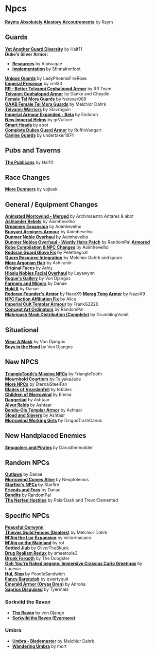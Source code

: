 # Npcs
[**Rayms Absolutely Aleatory Accoutrements**](https://www.nexusmods.com/morrowind/mods/48468) by Raym  

## Guards
[**Yet Another Guard Diversity**](https://www.nexusmods.com/morrowind/mods/45894) by Half11  
**Duke's Silver Armor:**
* [**Resources**](https://www.nexusmods.com/morrowind/mods/35562?) by Alaisiagae  
* [**Implementation**](https://www.nexusmods.com/morrowind/mods/46828) by SfinnaIronfoot  

[**Unique Guards**](https://www.nexusmods.com/morrowind/mods/47083) by LadyPhoenixFireRose  
[**Imperial Presence**](https://www.nexusmods.com/morrowind/mods/43216) by cml33  
[**RR - Better Telvanni Cephalopod Armor**](https://www.nexusmods.com/morrowind/mods/44837) by RR Team  
[**Telvanni Cephalopod Armor**](https://www.nexusmods.com/morrowind/mods/44062) by Danke and Cheydin  
[**Female Tel Mora Guards**](https://www.nexusmods.com/morrowind/mods/43559) by Nerevar009  
[**OAAB Female Tel Mora Guards**](https://www.nexusmods.com/morrowind/mods/46177) by Melchior Dahrk  
[**Telvanni Warriors**](https://www.nexusmods.com/morrowind/mods/43254?) by Stavroguin  
[**Imperial Armour Expanded - Beta**](https://www.nexusmods.com/morrowind/mods/49330) by Endoran  
[**New Imperial Helms**](https://www.nexusmods.com/morrowind/mods/49448) by grVulture  
[**Smart Heads**](https://www.nexusmods.com/morrowind/mods/50098) by abot  
[**Complete Dukes Guard Armor**](https://www.nexusmods.com/morrowind/mods/50481) by RuffinVangarr  
[**Canine Guards**](https://www.nexusmods.com/morrowind/mods/50483) by undertaker1974  

## Pubs and Taverns
[**The Publicans**](https://www.nexusmods.com/morrowind/mods/45410) by Half11  

## Race Changes
[**More Dunmers**](https://www.nexusmods.com/morrowind/mods/44629) by vojteek  

## General / Equipment Changes
[**Animated Morrowind - Merged**](https://abitoftaste.altervista.org/morrowind/index.php?option=downloads&task=info&id=39&Itemid=50&-Animated-Morrowind-merged) by Archimaestro Antares & abot  
[**Ashlander Rebels**](https://www.nexusmods.com/morrowind/mods/43225) by Aoimhevelho  
[**Dreamers Expansion**](https://www.nexusmods.com/morrowind/mods/42990) by Aoimhevelho  
[**Buoyant Armigers Armour**](https://www.nexusmods.com/morrowind/mods/43143) by Aoimhevelho  
[**Dunmer Noble Overhaul**](https://www.nexusmods.com/morrowind/mods/43835) by Aoimhevelho  
[**Dunmer Nobles Overhaul - Westly Hairs Patch**](https://www.nexusmods.com/morrowind/mods/48313) by RandomPal
[**Armored Robe Compilation & NPC Changes**](https://www.nexusmods.com/morrowind/mods/44096) by Aoimhevelho  
[**Redoran Guard Glove Fix**](https://www.nexusmods.com/morrowind/mods/45935) by Petethegoat  
[**Quorn Resource Integration**](https://www.nexusmods.com/morrowind/mods/43269) by Melchior Dahrk and quorn  
[**More Argonian Hair**](https://www.nexusmods.com/morrowind/mods/43133) by Ashiraniir  
[**Original Faces**](https://www.nexusmods.com/morrowind/mods/42189) by Arhiz  
[**Hlaalu Nobles Facial Overhaul**](https://www.nexusmods.com/morrowind/mods/48916) by Leyawynn  
[**Rogue's Gallery**](https://www.nexusmods.com/morrowind/mods/49874) by Von Djangos  
[**Farmers and Miners**](https://www.nexusmods.com/morrowind/mods/43325) by Danae  
[**Hold It**](https://www.nexusmods.com/morrowind/mods/43181) by Danae  
[**Redoran Founder's Armor**](https://www.nexusmods.com/morrowind/mods/44860) by NaxoX9
[**Morag Tong Armor**](https://www.nexusmods.com/morrowind/mods/44938) by NazoX9  
[**NPC Faction Affiliation Fix**](https://www.nexusmods.com/morrowind/mods/47743) by Alice  
[**Imperial Cult Templar Armour**](https://www.nexusmods.com/morrowind/mods/48233) by FrankG2229  
[**Concept Art Ordinators**](https://www.nexusmods.com/morrowind/mods/49357) by RandomPal  
[**Mabrigash Mask Distribution (Complete)**](https://www.nexusmods.com/morrowind/mods/49379) by GrumblingVomit  

## Situational
[**Wear A Mask**](https://www.nexusmods.com/morrowind/mods/49240) by Von Djangos  
[**Boys in the Hood**](https://www.nexusmods.com/morrowind/mods/49929) by Von Djangos  

## New NPCS
[**TriangleTooth's Missing NPCs**](https://www.nexusmods.com/morrowind/mods/46234) by TriangleTooth  
[**Mournhold Courtiers**](https://www.nexusmods.com/morrowind/mods/44874) by TaiyakaJade  
[**More NPCs**](https://www.nexusmods.com/morrowind/mods/45594) by EternalSteelFan  
[**Blades of Vvardenfell**](https://www.nexusmods.com/morrowind/mods/44551) by febbles  
[**Children of Morrowind**](http://lovkullen.net/Emma/kids.htm) by Emma  
[**Daggerlad**](https://www.nexusmods.com/morrowind/mods/49065) by Ashtaar  
[**Alvur Relds**](https://www.nexusmods.com/morrowind/mods/49064) by Ashtaar  
[**Bendu-Olo Templar Armor**](https://www.nexusmods.com/morrowind/mods/49073) by Ashtaar  
[**Sload and Slavers**](https://www.nexusmods.com/morrowind/mods/49074) by Ashtaar  
[**Morrowind Working Girls**](https://www.nexusmods.com/morrowind/mods/50338) by DingusTrashCanus  

## New Handplaced Enemies
[**Smugglers and Pirates**](https://www.nexusmods.com/morrowind/mods/44914) by Darusthemodder  

## Random NPCs
[**Outlaws**](https://www.nexusmods.com/morrowind/mods/46404) by Danae  
[**Morrowind Comes Alive**](https://www.nexusmods.com/morrowind/mods/6006) by Neoptolemus  
[**Starfire's NPCs**](http://mw.modhistory.com/download-90-13583) by Starfire  
[**Friends and Foes**](https://www.nexusmods.com/morrowind/mods/49251) by Danae  
[**Bandits**](https://www.nexusmods.com/morrowind/mods/50084) by RandomPal  
[**The Nerfed Hostiles**](https://www.nexusmods.com/morrowind/mods/50287) by PolarDash and TrevorDemented  

## Specific NPCs
[**Peaceful Qorwynn**](https://www.nexusmods.com/morrowind/mods/46759)  
[**Thieves Guild Fences (Dealers)**](https://www.nexusmods.com/morrowind/mods/43188) by Melchior Dahrk  
[**M'Aiq the Liar Expansion**](https://www.nexusmods.com/morrowind/mods/41951) by victormacaco  
[**M'Aiq on the Mainland**](https://www.nexusmods.com/morrowind/mods/45674) by rot  
[**Settled Jiub**](https://www.nexusmods.com/morrowind/mods/46577) by OliverTheSkunk  
[**Drug Realism Redux**](https://www.nexusmods.com/morrowind/mods/45351) by smeetooie3  
[**Drunk Fargoth**](https://www.nexusmods.com/morrowind/mods/45133) by The Doogster  
[**Ooh You're Naked begone: Immersive Crassius Curio Greetings**](https://www.nexusmods.com/morrowind/mods/47284) by Lucevar  
[**Hul, Stop**](https://www.nexusmods.com/morrowind/mods/47121) by PoodleSandwich  
[**Fancy Barenziah**](https://www.nexusmods.com/morrowind/mods/49009) by qwertyquit  
[**Emerald Armor (Orvas Dren)**](https://www.nexusmods.com/morrowind/mods/49051) by Anroha  
[**Saprius Disguised**](https://www.nexusmods.com/morrowind/mods/50377) by Tyermala  

### Sorkvild the Raven
* [**The Raven**](https://www.nexusmods.com/morrowind/mods/21372) by von Django  
* [**Sorkvild the Raven (Evermore)**](https://www.nexusmods.com/morrowind/mods/46320?)

### Umbra
* [**Umbra - Blademaster**](https://www.nexusmods.com/morrowind/mods/43275) by Melchior Dahrk  
* [**Wandering Umbra**](https://www.nexusmods.com/morrowind/mods/44913) by mort  
